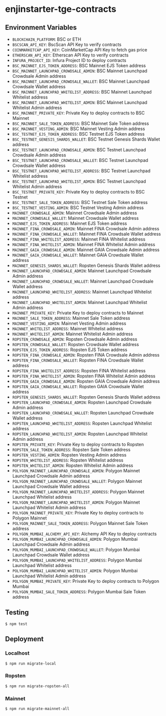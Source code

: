 # enjinstarter-tge-contracts

## Environment Variables

-   `BLOCKCHAIN_PLATFORM`: BSC or ETH
-   `BSCSCAN_API_KEY`: BscScan API Key to verify contracts
-   `COINMARKETCAP_API_KEY`: CoinMarketCap API Key to fetch gas price
-   `ETHERSCAN_API_KEY`: Etherscan API Key to verify contracts
-   `INFURA_PROJECT_ID`: Infura Project ID to deploy contracts
-   `BSC_MAINNET_EJS_TOKEN_ADDRESS`: BSC Mainnet EJS Token address
-   `BSC_MAINNET_LAUNCHPAD_CROWDSALE_ADMIN`: BSC Mainnet Launchpad Crowdsale Admin address
-   `BSC_MAINNET_LAUNCHPAD_CROWDSALE_WALLET`: BSC Mainnet Launchpad Crowdsale Wallet address
-   `BSC_MAINNET_LAUNCHPAD_WHITELIST_ADDRESS`: BSC Mainnet Launchpad Whitelist address
-   `BSC_MAINNET_LAUNCHPAD_WHITELIST_ADMIN`: BSC Mainnet Launchpad Whitelist Admin address
-   `BSC_MAINNET_PRIVATE_KEY`: Private Key to deploy contracts to BSC Mainnet
-   `BSC_MAINNET_SALE_TOKEN_ADDRESS`: BSC Mainnet Sale Token address
-   `BSC_MAINNET_VESTING_ADMIN`: BSC Mainnet Vesting Admin address
-   `BSC_TESTNET_EJS_TOKEN_ADDRESS`: BSC Testnet EJS Token address
-   `BSC_TESTNET_GENESIS_SHARDS_WALLET`: BSC Testnet Genesis Shards Wallet address
-   `BSC_TESTNET_LAUNCHPAD_CROWDSALE_ADMIN`: BSC Testnet Launchpad Crowdsale Admin address
-   `BSC_TESTNET_LAUNCHPAD_CROWDSALE_WALLET`: BSC Testnet Launchpad Crowdsale Wallet address
-   `BSC_TESTNET_LAUNCHPAD_WHITELIST_ADDRESS`: BSC Testnet Launchpad Whitelist address
-   `BSC_TESTNET_LAUNCHPAD_WHITELIST_ADMIN`: BSC Testnet Launchpad Whitelist Admin address
-   `BSC_TESTNET_PRIVATE_KEY`: Private Key to deploy contracts to BSC Testnet
-   `BSC_TESTNET_SALE_TOKEN_ADDRESS`: BSC Testnet Sale Token address
-   `BSC_TESTNET_VESTING_ADMIN`: BSC Testnet Vesting Admin address
-   `MAINNET_CROWDSALE_ADMIN`: Mainnet Crowdsale Admin address
-   `MAINNET_CROWDSALE_WALLET`: Mainnet Crowdsale Wallet address
-   `MAINNET_EJS_TOKEN_ADDRESS`: Mainnet EJS Token address
-   `MAINNET_FINA_CROWDSALE_ADMIN`: Mainnet FINA Crowdsale Admin address
-   `MAINNET_FINA_CROWDSALE_WALLET`: Mainnet FINA Crowdsale Wallet address
-   `MAINNET_FINA_WHITELIST_ADDRESS`: Mainnet FINA Whitelist address
-   `MAINNET_FINA_WHITELIST_ADMIN`: Mainnet FINA Whitelist Admin address
-   `MAINNET_GAIA_CROWDSALE_ADMIN`: Mainnet GAIA Crowdsale Admin address
-   `MAINNET_GAIA_CROWDSALE_WALLET`: Mainnet GAIA Crowdsale Wallet address
-   `MAINNET_GENESIS_SHARDS_WALLET`: Ropsten Genesis Shards Wallet address
-   `MAINNET_LAUNCHPAD_CROWDSALE_ADMIN`: Mainnet Launchpad Crowdsale Admin address
-   `MAINNET_LAUNCHPAD_CROWDSALE_WALLET`: Mainnet Launchpad Crowdsale Wallet address
-   `MAINNET_LAUNCHPAD_WHITELIST_ADDRESS`: Mainnet Launchpad Whitelist address
-   `MAINNET_LAUNCHPAD_WHITELIST_ADMIN`: Mainnet Launchpad Whitelist Admin address
-   `MAINNET_PRIVATE_KEY`: Private Key to deploy contracts to Mainnet
-   `MAINNET_SALE_TOKEN_ADDRESS`: Mainnet Sale Token address
-   `MAINNET_VESTING_ADMIN`: Mainnet Vesting Admin address
-   `MAINNET_WHITELIST_ADDRESS`: Mainnet Whitelist address
-   `MAINNET_WHITELIST_ADMIN`: Mainnet Whitelist Admin address
-   `ROPSTEN_CROWDSALE_ADMIN`: Ropsten Crowdsale Admin address
-   `ROPSTEN_CROWDSALE_WALLET`: Ropsten Crowdsale Wallet address
-   `ROPSTEN_EJS_TOKEN_ADDRESS`: Ropsten EJS Token address
-   `ROPSTEN_FINA_CROWDSALE_ADMIN`: Ropsten FINA Crowdsale Admin address
-   `ROPSTEN_FINA_CROWDSALE_WALLET`: Ropsten FINA Crowdsale Wallet address
-   `ROPSTEN_FINA_WHITELIST_ADDRESS`: Ropsten FINA Whitelist address
-   `ROPSTEN_FINA_WHITELIST_ADMIN`: Ropsten FINA Whitelist Admin address
-   `ROPSTEN_GAIA_CROWDSALE_ADMIN`: Ropsten GAIA Crowdsale Admin address
-   `ROPSTEN_GAIA_CROWDSALE_WALLET`: Ropsten GAIA Crowdsale Wallet address
-   `ROPSTEN_GENESIS_SHARDS_WALLET`: Ropsten Genesis Shards Wallet address
-   `ROPSTEN_LAUNCHPAD_CROWDSALE_ADMIN`: Ropsten Launchpad Crowdsale Admin address
-   `ROPSTEN_LAUNCHPAD_CROWDSALE_WALLET`: Ropsten Launchpad Crowdsale Wallet address
-   `ROPSTEN_LAUNCHPAD_WHITELIST_ADDRESS`: Ropsten Launchpad Whitelist address
-   `ROPSTEN_LAUNCHPAD_WHITELIST_ADMIN`: Ropsten Launchpad Whitelist Admin address
-   `ROPSTEN_PRIVATE_KEY`: Private Key to deploy contracts to Ropsten
-   `ROPSTEN_SALE_TOKEN_ADDRESS`: Ropsten Sale Token address
-   `ROPSTEN_VESTING_ADMIN`: Ropsten Vesting Admin address
-   `ROPSTEN_WHITELIST_ADDRESS`: Ropsten Whitelist address
-   `ROPSTEN_WHITELIST_ADMIN`: Ropsten Whitelist Admin address
-   `POLYGON_MAINNET_LAUNCHPAD_CROWDSALE_ADMIN`: Polygon Mainnet Launchpad Crowdsale Admin address
-   `POLYGON_MAINNET_LAUNCHPAD_CROWDSALE_WALLET`: Polygon Mainnet Launchpad Crowdsale Wallet address
-   `POLYGON_MAINNET_LAUNCHPAD_WHITELIST_ADDRESS`: Polygon Mainnet Launchpad Whitelist address
-   `POLYGON_MAINNET_LAUNCHPAD_WHITELIST_ADMIN`: Polygon Mainnet Launchpad Whitelist Admin address
-   `POLYGON_MAINNET_PRIVATE_KEY`: Private Key to deploy contracts to Polygon Mainnet
-   `POLYGON_MAINNET_SALE_TOKEN_ADDRESS`: Polygon Mainnet Sale Token address
-   `POLYGON_MUMBAI_ALCHEMY_API_KEY`: Alchemy API Key to deploy contracts
-   `POLYGON_MUMBAI_LAUNCHPAD_CROWDSALE_ADMIN`: Polygon Mumbai Launchpad Crowdsale Admin address
-   `POLYGON_MUMBAI_LAUNCHPAD_CROWDSALE_WALLET`: Polygon Mumbai Launchpad Crowdsale Wallet address
-   `POLYGON_MUMBAI_LAUNCHPAD_WHITELIST_ADDRESS`: Polygon Mumbai Launchpad Whitelist address
-   `POLYGON_MUMBAI_LAUNCHPAD_WHITELIST_ADMIN`: Polygon Mumbai Launchpad Whitelist Admin address
-   `POLYGON_MUMBAI_PRIVATE_KEY`: Private Key to deploy contracts to Polygon Mumbai
-   `POLYGON_MUMBAI_SALE_TOKEN_ADDRESS`: Polygon Mumbai Sale Token address

## Testing

```console
$ npm test
```

## Deployment

### Localhost

```console
$ npm run migrate-local
```

### Ropsten

```console
$ npm run migrate-ropsten-all
```

### Mainnet

```console
$ npm run migrate-mainnet-all
```
